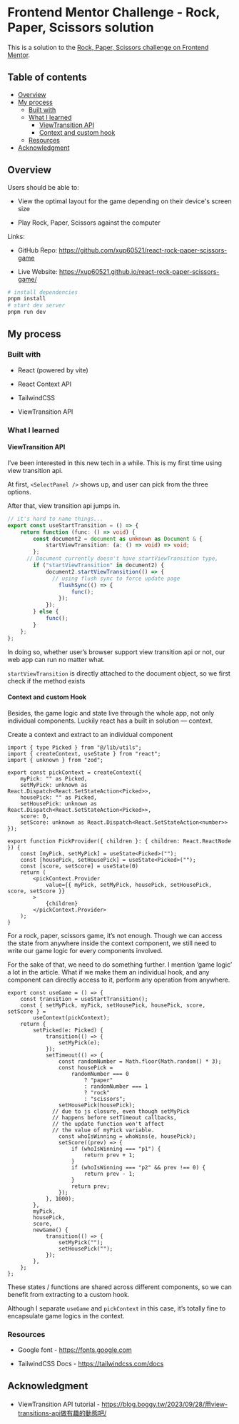 # Frontend Mentor Challenge - Rock, Paper, Scissors solution

This is a solution to the [Rock, Paper, Scissors challenge on Frontend Mentor](https://www.frontendmentor.io/challenges/rock-paper-scissors-game-pTgwgvgH).

## Table of contents

- [Overview](#overview)
- [My process](#my-process)
    - [Built with](#built-with)
    - [What I learned](#what-i-learned)
        - [ViewTransition API](#viewtransition-api)
        - [Context and custom hook](#context-and-custom-hook)
    - [Resources](#resources)
- [Acknowledgment](#acknowledgment)

## Overview

Users should be able to:

- View the optimal layout for the game depending on their device's screen size

- Play Rock, Paper, Scissors against the computer

Links:

- GitHub Repo: <https://github.com/xup60521/react-rock-paper-scissors-game>

- Live Website: <https://xup60521.github.io/react-rock-paper-scissors-game/>

```bash
# install dependencies
pnpm install
# start dev server
pnpm run dev
```

## My process

### Built with

- React (powered by vite)

- React Context API

- TailwindCSS

- ViewTransition API

### What I learned

#### ViewTransition API

 I’ve been interested in this new tech in a while. This is my first time using view transition api.

At first, `<SelectPanel />` shows up, and user can pick from the three options.

After that, view transition api jumps in.

```ts
// it's hard to name things...
export const useStartTransition = () => {
    return function (func: () => void) {
        const document2 = document as unknown as Document & {
            startViewTransition: (a: () => void) => void;
        };
      // Document currently doesn't have startViewTransition type,
        if ("startViewTransition" in document2) {
            document2.startViewTransition(() => {
              // using flush sync to force update page
                flushSync(() => {
                    func();
                });
            });
        } else {
            func();
        }
    };
};
```

In doing so, whether user’s browser support view transition api or not, our web app can run no matter what.

`startViewTransition` is directly attached to the document object, so we first check if the method exists

#### Context and custom Hook

Besides, the game logic and state live through the whole app, not only individual components. Luckily react has a built in solution — context.

Create a context and extract to an individual component

```tsx
import { type Picked } from "@/lib/utils";
import { createContext, useState } from "react";
import { unknown } from "zod";

export const pickContext = createContext({
    myPick: "" as Picked,
    setMyPick: unknown as React.Dispatch<React.SetStateAction<Picked>>,
    housePick: "" as Picked,
    setHousePick: unknown as React.Dispatch<React.SetStateAction<Picked>>,
    score: 0,
    setScore: unknown as React.Dispatch<React.SetStateAction<number>>
});

export function PickProvider({ children }: { children: React.ReactNode }) {
    const [myPick, setMyPick] = useState<Picked>("");
    const [housePick, setHousePick] = useState<Picked>("");
    const [score, setScore] = useState(0)
    return (
        <pickContext.Provider
            value={{ myPick, setMyPick, housePick, setHousePick, score, setScore }}
        >
            {children}
        </pickContext.Provider>
    );
}
```

For a rock, paper, scissors game, it’s not enough. Though we can access the state from anywhere inside the context component, we still need to write our game logic for every components involved.

For the sake of that, we need to do something further. I mention ‘game logic’ a lot in the article. What if we make them an individual hook, and any component can directly access to it, perform any operation from anywhere.

```tsx
export const useGame = () => {
    const transition = useStartTransition();
    const { setMyPick, myPick, setHousePick, housePick, score, setScore } =
        useContext(pickContext);
    return {
        setPicked(e: Picked) {
            transition(() => {
                setMyPick(e);
            });
            setTimeout(() => {
                const randomNumber = Math.floor(Math.random() * 3);
                const housePick =
                    randomNumber === 0
                        ? "paper"
                        : randomNumber === 1
                        ? "rock"
                        : "scissors";
                setHousePick(housePick);
              // due to js closure, even though setMyPick
              // happens before setTimeout callbacks,
              // the update function won't affect 
              // the value of myPick variable.
                const whoIsWinning = whoWins(e, housePick);
                setScore((prev) => {
                    if (whoIsWinning === "p1") {
                        return prev + 1;
                    }
                    if (whoIsWinning === "p2" && prev !== 0) {
                        return prev - 1;
                    }
                    return prev;
                });
            }, 1000);
        },
        myPick,
        housePick,
        score,
        newGame() {
            transition(() => {
                setMyPick("");
                setHousePick("");
            });
        },
    };
};
```

These states / functions are shared across different components, so we can benefit from extracting to a custom hook.

Although I separate `useGame` and `pickContext` in this case, it’s totally fine to encapsulate game logics in the context.

### Resources

- Google font - <https://fonts.google.com>

- TailwindCSS Docs - <https://tailwindcss.com/docs>

## Acknowledgment

- ViewTransition API tutorial - <https://blog.boggy.tw/2023/09/28/用view-transitions-api做有趣的動態吧/>